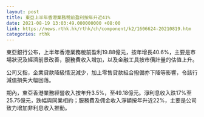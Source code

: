 ```yaml
---
layout: post
title: 東亞上半年香港業務稅前盈利按年升近41%
date: 2021-08-19 13:03:49.000000000 +08:00
link: https://news.rthk.hk/rthk/ch/component/k2/1606624-20210819.htm
categories: rthk
---
```


東亞銀行公布，上半年香港業務稅前盈利19.88億元，按年增長40.6%，主要是市場狀況及經濟前景改善，服務費收入增加，以及金融工具按市價計量的估值上升。

公司又指，企業貸款降級情況減少，加上零售貸款組合撥備亦下降等影響，令該行減值損失大幅回落。

期內，東亞香港業務經營收入按年升3.5%，至49.18億元。淨利息收入跌17%至25.75億元，跌幅與同業相約；服務費及佣金收入淨額按年升近22%，主要是公司致力增加非利息收入推動。
